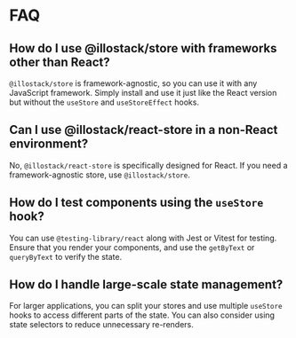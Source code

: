 # FAQ

## How do I use @illostack/store with frameworks other than React?

`@illostack/store` is framework-agnostic, so you can use it with any JavaScript framework. Simply install and use it just like the React version but without the `useStore` and `useStoreEffect` hooks.

## Can I use @illostack/react-store in a non-React environment?

No, `@illostack/react-store` is specifically designed for React. If you need a framework-agnostic store, use `@illostack/store`.

## How do I test components using the `useStore` hook?

You can use `@testing-library/react` along with Jest or Vitest for testing. Ensure that you render your components, and use the `getByText` or `queryByText` to verify the state.

## How do I handle large-scale state management?

For larger applications, you can split your stores and use multiple `useStore` hooks to access different parts of the state. You can also consider using state selectors to reduce unnecessary re-renders.
